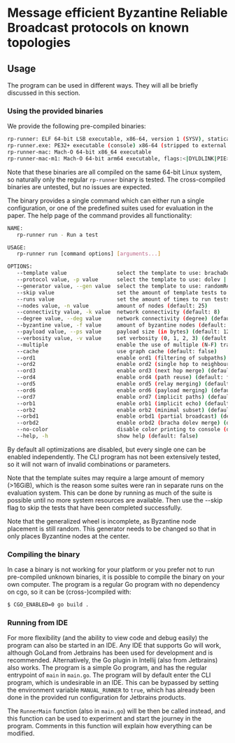 # Message efficient Byzantine Reliable Broadcast protocols on known topologies

## Usage
The program can be used in different ways. They will all be briefly discussed in this section.

### Using the provided binaries
We provide the following pre-compiled binaries:
```bash
rp-runner: ELF 64-bit LSB executable, x86-64, version 1 (SYSV), statically linked, Go BuildID=wvtAbWF_VnSb72SWzwwe/Ih6Z_Rd_PXnEqU-S67SD/_80zGsqfuKHsM5Te-4z8/8il9Jvp0uIkytvXpg_rf, not stripped
rp-runner.exe: PE32+ executable (console) x86-64 (stripped to external PDB), for MS Windows
rp-runner-mac: Mach-O 64-bit x86_64 executable
rp-runner-mac-m1: Mach-O 64-bit arm64 executable, flags:<|DYLDLINK|PIE>
```
Note that these binaries are all compiled on the same 64-bit Linux system, so naturally only the regular `rp-runner` binary is tested. 
The cross-compiled binaries are untested, but no issues are expected.

The binary provides a single command which can either run a single configuration, or one of the predefined suites used for evaluation
in the paper. The help page of the command provides all functionality:
```bash
NAME:
   rp-runner run - Run a test

USAGE:
   rp-runner run [command options] [arguments...]

OPTIONS:
   --template value                select the template to use: brachaDolevIndividualTests | brachaDolevFullTests | brachaDolevScaleTests | dolevIndividualTests | dolevFullTests | dolevScaleTests | brachaIndividualTests | brachaFullTests | brachaScaleTests
   --protocol value, -p value      select the template to use: dolev | bracha | brachaDolev (default: dolev) (default: dolev)
   --generator value, --gen value  select the template to use: randomRegular | multiPartite | fullyConnected | generalizedWheel (default: randomRegular) (default: randomRegular)
   --skip value                    set the amount of template tests to skip (default: 0)
   --runs value                    set the amount of times to run tests (default: 5)
   --nodes value, -n value         amount of nodes (default: 25)
   --connectivity value, -k value  network connectivity (default: 8)
   --degree value, --deg value     network connectivity (degree) (default: k)
   --byzantine value, -f value     amount of byzantine nodes (default: 3)
   --payload value, --ps value     payload size (in bytes) (default: 12)
   --verbosity value, -v value     set verbosity (0, 1, 2, 3) (default: 1)
   --multiple                      enable the use of multiple (N-F) transmitters (default: false)
   --cache                         use graph cache (default: false)
   --ord1                          enable ord1 (filtering of subpaths) (default: false)
   --ord2                          enable ord2 (single hop to neighbours) (default: false)
   --ord3                          enable ord3 (next hop merge) (default: false)
   --ord4                          enable ord4 (path reuse) (default: false)
   --ord5                          enable ord5 (relay merging) (default: false)
   --ord6                          enable ord6 (payload merging) (default: false)
   --ord7                          enable ord7 (implicit paths) (default: false)
   --orb1                          enable orb1 (implicit echo) (default: false)
   --orb2                          enable orb2 (minimal subset) (default: false)
   --orbd1                         enable orbd1 (partial broadcast) (default: false)
   --orbd2                         enable orbd2 (bracha dolev merge) (default: false)
   --no-color                      disable color printing to console (default: false)
   --help, -h                      show help (default: false)
```

By default all optimizations are disabled, but every single one can be enabled independently. The CLI program has not been extensively tested,
so it will not warn of invalid combinations or parameters. 

Note that the template suites may require a large amount of memory (>16GiB), which is the reason some suites were ran in separate runs
on the evaluation system. This can be done by running as much of the suite is possible until no more system resources
are available. Then use the --skip flag to skip the tests that have been completed successfully. 

Note that the generalized wheel is incomplete, as Byzantine node placement is still random. This generator needs to be changed
so that in only places Byzantine nodes at the center.

### Compiling the binary
In case a binary is not working for your platform or you prefer not to run pre-compiled unknown binaries, it is possible to
compile the binary on your own computer. The program is a regular Go program with no dependency on cgo, so it can be (cross-)compiled
with:

```bash
$ CGO_ENABLED=0 go build .
```

### Running from IDE
For more flexibility (and the ability to view code and debug easily) the program can also be started in an IDE. Any IDE 
that supports Go will work, although GoLand from Jetbrains has been used for development and is recommended. Alternatively,
the Go plugin in Intellij (also from Jetbrains) also works. The program is a simple Go program, and has the regular entrypoint
of `main` in `main.go`. The program will by default enter the CLI program, which is undesirable in an IDE. This can be bypassed
by setting the environment variable `MANUAL_RUNNER` to `true`, which has already been done in the provided run configuration
for Jetbrains products.

The `RunnerMain` function (also in `main.go`) will be then be called instead, and this function can be used to experiment
and start the journey in the program. Comments in this function will explain how everything can be modified.